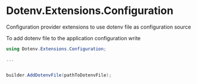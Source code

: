 # Dotenv.Extensions.Configuration
Configuration provider extensions to use dotenv file as configuration source


To add dotenv file to the application configuration write

```csharp
using Dotenv.Extensions.Configuration;

...


builder.AddDotenvFile(pathToDotenvFile);
```
